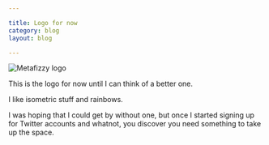 ```yaml
---

title: Logo for now
category: blog
layout: blog

---
```


![Metafizzy logo](http://i.imgur.com/QgrjU.png)

This is the logo for now until I can think of a better one.

I like isometric stuff and rainbows.

I was hoping that I could get by without one, but once I started signing up for Twitter accounts and whatnot, you discover you need something to take up the space.